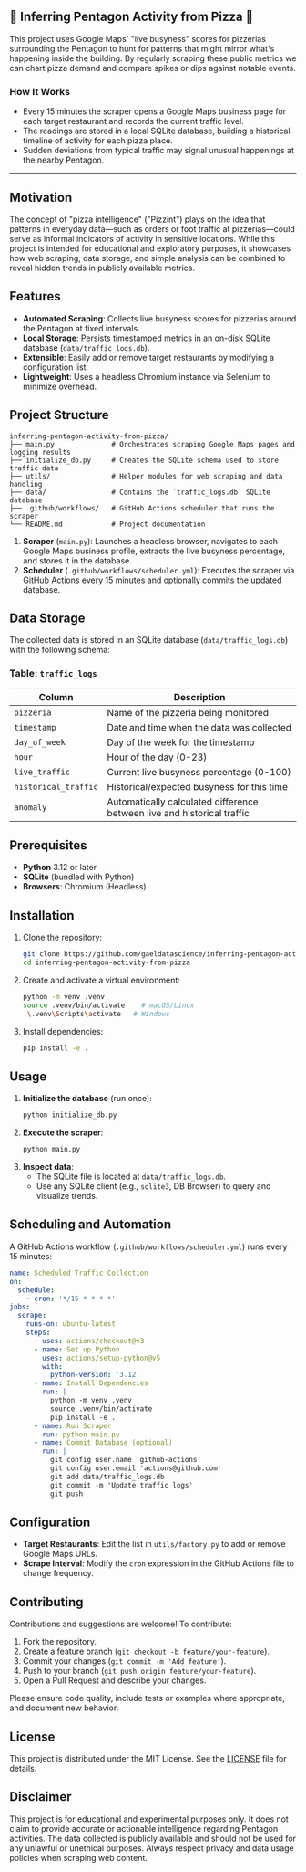 ## 🍕 Inferring Pentagon Activity from Pizza 🍕

This project uses Google Maps' "live busyness" scores for pizzerias surrounding the Pentagon to hunt for patterns that might mirror what's happening inside the building. By regularly scraping these public metrics we can chart pizza demand and compare spikes or dips against notable events.

### How It Works

- Every 15 minutes the scraper opens a Google Maps business page for each target restaurant and records the current traffic level.
- The readings are stored in a local SQLite database, building a historical timeline of activity for each pizza place.
- Sudden deviations from typical traffic may signal unusual happenings at the nearby Pentagon.

---

## Motivation

The concept of "pizza intelligence" ("Pizzint") plays on the idea that patterns in everyday data—such as orders or foot traffic at pizzerias—could serve as informal indicators of activity in sensitive locations. While this project is intended for educational and exploratory purposes, it showcases how web scraping, data storage, and simple analysis can be combined to reveal hidden trends in publicly available metrics.

## Features

- **Automated Scraping**: Collects live busyness scores for pizzerias around the Pentagon at fixed intervals.
- **Local Storage**: Persists timestamped metrics in an on-disk SQLite database (`data/traffic_logs.db`).
- **Extensible**: Easily add or remove target restaurants by modifying a configuration list.
- **Lightweight**: Uses a headless Chromium instance via Selenium to minimize overhead.

## Project Structure

```
inferring-pentagon-activity-from-pizza/
├── main.py              # Orchestrates scraping Google Maps pages and logging results
├── initialize_db.py     # Creates the SQLite schema used to store traffic data
├── utils/               # Helper modules for web scraping and data handling
├── data/                # Contains the `traffic_logs.db` SQLite database
├── .github/workflows/   # GitHub Actions scheduler that runs the scraper
└── README.md            # Project documentation
```

1. **Scraper** (`main.py`): Launches a headless browser, navigates to each Google Maps business profile, extracts the live busyness percentage, and stores it in the database.
2. **Scheduler** (`.github/workflows/scheduler.yml`): Executes the scraper via GitHub Actions every 15 minutes and optionally commits the updated database.

## Data Storage

The collected data is stored in an SQLite database (`data/traffic_logs.db`) with the following schema:

### Table: `traffic_logs`

| Column | Description |
|--------|-------------|
| `pizzeria` | Name of the pizzeria being monitored |
| `timestamp` | Date and time when the data was collected |
| `day_of_week` | Day of the week for the timestamp |
| `hour` | Hour of the day (0-23) |
| `live_traffic` | Current live busyness percentage (0-100) |
| `historical_traffic` | Historical/expected busyness for this time |
| `anomaly` | Automatically calculated difference between live and historical traffic |

## Prerequisites

- **Python** 3.12 or later
- **SQLite** (bundled with Python)
- **Browsers**: Chromium (Headless)

## Installation

1. Clone the repository:
   ```bash
   git clone https://github.com/gaeldatascience/inferring-pentagon-activity-from-pizza.git
   cd inferring-pentagon-activity-from-pizza
   ```
2. Create and activate a virtual environment:
   ```bash
   python -m venv .venv
   source .venv/bin/activate    # macOS/Linux
   .\.venv\Scripts\activate   # Windows
   ```
3. Install dependencies:
   ```bash
   pip install -e .
   ```

## Usage

1. **Initialize the database** (run once):
   ```bash
   python initialize_db.py
   ```
2. **Execute the scraper**:
   ```bash
   python main.py
   ```
3. **Inspect data**:
   - The SQLite file is located at `data/traffic_logs.db`.
   - Use any SQLite client (e.g., `sqlite3`, DB Browser) to query and visualize trends.

## Scheduling and Automation

A GitHub Actions workflow (`.github/workflows/scheduler.yml`) runs every 15 minutes:

```yaml
name: Scheduled Traffic Collection
on:
  schedule:
    - cron: '*/15 * * * *'
jobs:
  scrape:
    runs-on: ubuntu-latest
    steps:
      - uses: actions/checkout@v3
      - name: Set up Python
        uses: actions/setup-python@v5
        with:
          python-version: '3.12'
      - name: Install Dependencies
        run: |
          python -m venv .venv
          source .venv/bin/activate
          pip install -e .
      - name: Run Scraper
        run: python main.py
      - name: Commit Database (optional)
        run: |
          git config user.name 'github-actions'
          git config user.email 'actions@github.com'
          git add data/traffic_logs.db
          git commit -m 'Update traffic logs'
          git push
```

## Configuration

- **Target Restaurants**: Edit the list in `utils/factory.py` to add or remove Google Maps URLs.
- **Scrape Interval**: Modify the `cron` expression in the GitHub Actions file to change frequency.

## Contributing

Contributions and suggestions are welcome! To contribute:

1. Fork the repository.
2. Create a feature branch (`git checkout -b feature/your-feature`).
3. Commit your changes (`git commit -m 'Add feature'`).
4. Push to your branch (`git push origin feature/your-feature`).
5. Open a Pull Request and describe your changes.

Please ensure code quality, include tests or examples where appropriate, and document new behavior.

## License

This project is distributed under the MIT License. See the [LICENSE](LICENSE) file for details.

## Disclaimer

This project is for educational and experimental purposes only. It does not claim to provide accurate or actionable intelligence regarding Pentagon activities. The data collected is publicly available and should not be used for any unlawful or unethical purposes. Always respect privacy and data usage policies when scraping web content.
